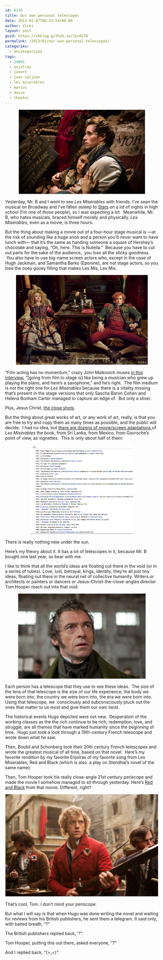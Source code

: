 ```yaml
---
id: 8178
title: Our own personal telescopes
date: 2013-01-07T08:22:54+00:00
author: Vicki
layout: post
guid: https://vkblog.github.io/?p=8178
permalink: /2013/01/our-own-personal-telescopes/
categories:
  - Uncategorized
tags:
  - 24601
  - enjolras
  - javert
  - jean valjean
  - les miserables
  - marius
  - movie
  - theater
---
```

<p style="text-align: center;">
  <a href="https://vkblog.github.io/2013/01/our-own-personal-telescopes/les-mis-eponin-marius/" rel="attachment wp-att-8182"><img class="aligncenter  wp-image-8182" alt="les-mis-eponin-marius" src="https://raw.githubusercontent.com/vkblog/vkblog.github.io/master/public/img/2013/01/les-mis-eponin-marius.jpg" width="415" height="276" /></a>
</p>

Yesterday, Mr. B and I went to see _Les Misérables_ with friends. I&#8217;ve seen the musical on Broadway and I&#8217;ve fallen asleep to <a href="http://www.youtube.com/watch?v=urxk4mveLCw" target="_blank">Stars</a> on a lot of nights in high school (I&#8217;m one of _those_ people), so I was expecting a lot.  Meanwhile, Mr. B, who hates musicals, braced himself morally and physically. _Les Misérables_, even as a movie, is three hours.

<!--more-->

But the thing about making a movie out of a four-hour stage musical is —at the risk of sounding like a huge snob and a person you&#8217;d never want to have lunch with— that it&#8217;s the same as handing someone a square of Hershey&#8217;s chocolate and saying, &#8220;Oh, here. This is Nutella.&#8221;  Because you have to cut out parts for the sake of the audience,  you lose all the sticky goodness.  You also have to use big-name screen actors who, except in the case of Hugh Jackman, and Samantha Barks (Eponine), are not stage actors, so you lose the ooey gooey filling that makes Les Mis, Les Mis.

<p style="text-align: center;">
  <a href="https://vkblog.github.io/2013/01/our-own-personal-telescopes/movies_les_mis_promo_pics_6/" rel="attachment wp-att-8184"><img class="aligncenter  wp-image-8184" alt="movies_les_mis_promo_pics_6" src="https://raw.githubusercontent.com/vkblog/vkblog.github.io/master/public/img/2013/01/movies_les_mis_promo_pics_6.jpg" width="433" height="294" /></a>
</p>

&#8220;Film acting has no momentum,&#8221; crazy John Malkovich muses <a href="http://www.youtube.com/watch?v=2eqf06yrdvk" target="_blank">in this interview.</a> &#8220;[going from film to stage is] like being a musician who grew up playing the piano, and here&#8217;s a saxophone,&#8221; and he&#8217;s right.  The film medium is not the right one for _Les Misérables_ because there is a vitality missing that&#8217;s present in the stage versions that only Sascha Baron Cohen and Helena Bonham Carter managed to capture an edge of.  But only a sliver.

Plus, Jesus Christ, <a href="http://movieline.com/2012/12/25/tom-hooper-interview-les-miserables-defends-close-ups/" target="_blank">the close shots</a>.

But the thing about great works of art, or any work of art, really, is that you are free to try and copy them as many times as possible, and the public will decide.  I had no idea, but <a href="http://en.wikipedia.org/wiki/Adaptations_of_Les_Mis%C3%A9rables" target="_blank">there are dozens of movie/screen adaptations </a>of _Les Misérables_ the book, from Sri Lanka, from Mexico, from Gavroche&#8217;s point of view, as vignettes.  This is only about half of them:

<p style="text-align: center;">
  <a href="https://vkblog.github.io/2013/01/our-own-personal-telescopes/screen-shot-2013-01-07-at-7-43-14-am/" rel="attachment wp-att-8179"><img class="aligncenter  wp-image-8179" alt="Screen shot 2013-01-07 at 7.43.14 AM" src="https://raw.githubusercontent.com/vkblog/vkblog.github.io/master/public/img/2013/01/Screen-shot-2013-01-07-at-7.43.14-AM.png" width="337" height="293" /></a>
</p>

There is really nothing new under the sun.

Here&#8217;s my theory about it. It has a lot of telescopes in it, because Mr. B bought one last year, so bear with me.

I like to think that all the world&#8217;s ideas are floating out there in the void (or in a series of tubes). Love, lust, betrayal, kings, identity, they&#8217;re all just tiny ideas, floating out there in the neural net of collective humanity. Writers or architects or painters or dancers or Jesus-Christ-the-close-angles director Tom Hooper reach out into that void.

<p style="text-align: center;">
  <a href="https://vkblog.github.io/2013/01/our-own-personal-telescopes/les-miserables-still-les-miserables-2012-movie-32837760-598-398/" rel="attachment wp-att-8185"><img class="aligncenter  wp-image-8185" alt="Les-Miserables-Still-les-miserables-2012-movie-32837760-598-398" src="https://raw.githubusercontent.com/vkblog/vkblog.github.io/master/public/img/2013/01/Les-Miserables-Still-les-miserables-2012-movie-32837760-598-398.jpg" width="419" height="279" /></a>
</p>

Each person has a telescope that they use to see these ideas.  The size of the lens of that telescope is the size of our life experience, the body we were born into, the country we were born into, the era we were born into. Using that telescope, we  consciously and subconsciously pluck out the ones that matter to us most and give them our own twist.

The historical events Hugo depicted were not new.  Desperation of the working classes as the the rich continue to be rich, redemption, love, and struggle, are all themes that have marked humanity since the beginning of time.  Hugo just took a look through a 19th-century French telescope and wrote down what he saw.

Then, Boubil and Schonberg took their 20th century French telescopes and wrote the greatest musical of all time, based on that novel.  Here&#8217;s my favorite rendition by my favorite Enjolras of my favorite song from Les Miserables, Red and Black (which is also  a play on Stendhal&#8217;s novel of the same name):



Then, Tom Hooper took his really close-angle 21st century periscope and made the movie I somehow managed to sit through yesterday. Here&#8217;s <a href="http://insidemovies.ew.com/2012/12/24/les-miserables-red-and-black-aaron-tveit/" target="_blank">Red and Black</a> from that movie. Different, right?

<p style="text-align: center;">
  <a href="https://vkblog.github.io/2013/01/our-own-personal-telescopes/les-miserables-still-les-miserables-2012-movie-32837759-1024-683/" rel="attachment wp-att-8183"><img class="aligncenter  wp-image-8183" alt="Les-Miserables-Still-les-miserables-2012-movie-32837759-1024-683" src="https://raw.githubusercontent.com/vkblog/vkblog.github.io/master/public/img/2013/01/Les-Miserables-Still-les-miserables-2012-movie-32837759-1024-683.jpg" width="502" height="335" /></a>
</p>

That&#8217;s cool, Tom. I don&#8217;t mind your periscope.

But what I will say is that when Hugo was done writing the novel and waiting for reviews from his British publishers, he sent them a telegram. It said only, with baited breath, &#8220;?&#8221;

The British publishers replied back, &#8220;!&#8221;.

Tom Hooper, putting this out there, asked everyone, &#8220;?&#8221;

And I replied back, &#8220;(>_<)&#8221;.

&nbsp;
